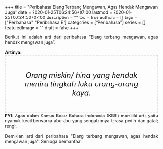+++
title = "Peribahasa Elang Terbang Mengawan, Agas Hendak Mengawan Juga"
date = 2020-01-25T06:24:56+07:00
lastmod = 2020-01-25T06:24:56+07:00
description = ""
toc = true
authors = []
tags = ["Peribahasa", "Peribahasa E"]
categories = ["Peribahasa"]
series = []
featuredImage = ""
draft = false
+++

<div dir="ltr" style="text-align: left;" trbidi="on"><div style="text-align: justify;">Berikut ini adalah arti dari peribahasa “Elang terbang mengawan, agas hendak mengawan juga”.</div><br /><div style="text-align: justify;"><b>Artinya:</b></div><div style="border: 2px dashed #ddd; font-size: 24px; height: auto; margin: 0 auto; padding: 50px; text-align: center; width: auto;"><i>Orang miskin/ hina yang hendak meniru tingkah laku orang-orang kaya.</i></div><div style="text-align: justify;"><b>FYI:</b> Agas dalam Kamus Besar Bahasa Indonesia (KBBI) memiliki arti, yaitu nyamuk kecil berwarna abu-abu yang sengatannya terasa pedih dan gatal; rengit.<br /><br /></div><div style="text-align: justify;">Demikian arti dari peribahasa "Elang terbang mengawan, agas hendak mengawan juga". Semoga bermanfaat.</div></div>
